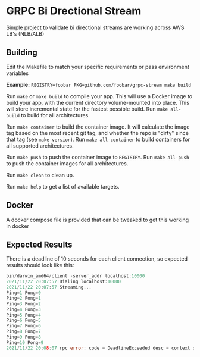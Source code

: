 # GRPC Bi Drectional Stream

Simple project to validate bi directional streams are working across AWS LB's (NLB/ALB)
## Building
Edit the Makefile to match your specific requirements or pass environment variables

**Example:**
`REGISTRY=foobar PKG=github.com/foobar/grpc-stream make build`

Run `make` or `make build` to compile your app.  This will use a Docker image
to build your app, with the current directory volume-mounted into place.  This
will store incremental state for the fastest possible build.  Run `make
all-build` to build for all architectures.

Run `make container` to build the container image.  It will calculate the image
tag based on the most recent git tag, and whether the repo is "dirty" since
that tag (see `make version`).  Run `make all-container` to build containers
for all supported architectures.

Run `make push` to push the container image to `REGISTRY`.  Run `make all-push`
to push the container images for all architectures.

Run `make clean` to clean up.

Run `make help` to get a list of available targets.

## Docker
A docker compose file is provided that can be tweaked to get this working in docker 

## Expected Results
There is a deadline of 10 seconds for each client connection, so expected results should look like this:

```go
bin/darwin_amd64/client -server_addr localhost:10000
2021/11/22 20:07:57 Dialing localhost:10000
2021/11/22 20:07:57 Streaming...
Ping=1 Pong=0
Ping=2 Pong=1
Ping=3 Pong=2
Ping=4 Pong=3
Ping=5 Pong=4
Ping=6 Pong=5
Ping=7 Pong=6
Ping=8 Pong=7
Ping=9 Pong=8
Ping=10 Pong=9
2021/11/22 20:08:07 rpc error: code = DeadlineExceeded desc = context deadline exceeded

```
